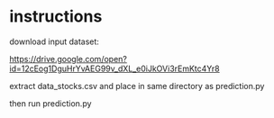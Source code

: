 # instructions
download input dataset:

https://drive.google.com/open?id=12cEog1DguHrYvAEG99v_dXL_e0iJkOVi3rEmKtc4Yr8

extract data_stocks.csv and place in same directory as prediction.py

then run prediction.py
